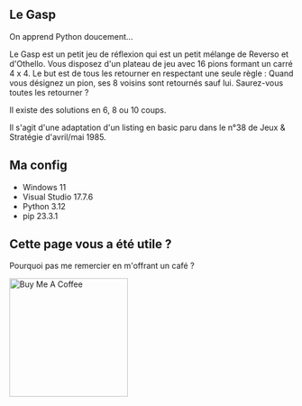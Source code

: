 ## Le Gasp

On apprend Python doucement...

Le Gasp est un petit jeu de réflexion qui est un petit mélange de Reverso et d'Othello. Vous disposez d'un plateau de jeu avec 16 pions formant un carré 4 x 4. Le but est de tous les retourner en respectant une seule règle : Quand vous désignez un pion, ses 8 voisins sont retournés sauf lui. Saurez-vous toutes les retourner ?

Il existe des solutions en 6, 8 ou 10 coups.

Il s'agit d'une adaptation d'un listing en basic paru dans le n°38 de Jeux & Stratégie d'avril/mai 1985.    

##  Ma config

* Windows 11
* Visual Studio 17.7.6    
* Python 3.12
* pip 23.3.1

## Cette page vous a été utile ?
Pourquoi pas me remercier en m'offrant un café ?

<a href="https://www.buymeacoffee.com/alexisamand" target="_blank"><img src="https://cdn.buymeacoffee.com/buttons/v2/default-blue.png" alt="Buy Me A Coffee" width="210" ></a>








